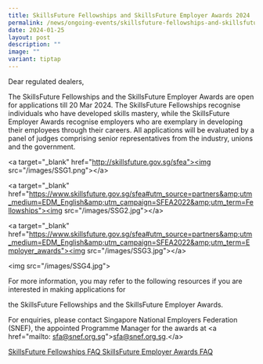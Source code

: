 ```yaml
---
title: SkillsFuture Fellowships and SkillsFuture Employer Awards 2024
permalink: /news/ongoing-events/skillsfuture-fellowships-and-skillsfuture-employer-awards-2024/
date: 2024-01-25
layout: post
description: ""
image: ""
variant: tiptap
---
```

<p>Dear regulated dealers,</p>
<p></p>
<p>The SkillsFuture Fellowships and the SkillsFuture Employer Awards are
    open for applications till 20 Mar 2024. The SkillsFuture Fellowships recognise
    individuals who have developed skills mastery, while the SkillsFuture Employer
    Awards recognise employers who are exemplary in developing their employees
    through their careers. All applications will be evaluated by a panel of
    judges comprising senior representatives from the industry, unions and
    the government.</p>
<p>&lt;a target="_blank" href="<a href="http://skillsfuture.gov.sg/sfea&quot;><img" rel="noopener noreferrer nofollow" target="_blank">http://skillsfuture.gov.sg/sfea"&gt;&lt;img</a> src="/images/SSG1.png"&gt;&lt;/a&gt;</p>
<p>&lt;a target="_blank" href="<a href="https://www.skillsfuture.gov.sg/sfea#utm_source=partners&amp;amp;utm_medium=EDM_English&amp;amp;utm_campaign=SFEA2022&amp;amp;utm_term=Fellowships&quot;><img" rel="noopener noreferrer nofollow" target="_blank">https://www.skillsfuture.gov.sg/sfea#utm_source=partners&amp;amp;utm_medium=EDM_English&amp;amp;utm_campaign=SFEA2022&amp;amp;utm_term=Fellowships"&gt;&lt;img</a> src="/images/SSG2.jpg"&gt;&lt;/a&gt;</p>
<p>&lt;a target="_blank" href="<a href="https://www.skillsfuture.gov.sg/sfea#utm_source=partners&amp;amp;utm_medium=EDM_English&amp;amp;utm_campaign=SFEA2022&amp;amp;utm_term=Employer_awards&quot;><img" rel="noopener noreferrer nofollow" target="_blank">https://www.skillsfuture.gov.sg/sfea#utm_source=partners&amp;amp;utm_medium=EDM_English&amp;amp;utm_campaign=SFEA2022&amp;amp;utm_term=Employer_awards"&gt;&lt;img</a> src="/images/SSG3.jpg"&gt;&lt;/a&gt;</p>
<p>&lt;img src="/images/SSG4.jpg"&gt;</p>
<p>For more information, you may refer to the following resources if you
    are interested in making applications for</p>
<p>the SkillsFuture Fellowships and the SkillsFuture Employer Awards.</p>
<p>For enquiries, please contact Singapore National Employers Federation
    (SNEF), the appointed Programme Manager for the awards at &lt;a href="mailto:
    <a href="mailto:sfa@snef.org.sg" rel="noopener noreferrer nofollow" target="_blank">sfa@snef.org.sg</a>"&gt;<a href="mailto:sfa@snef.org.sg" rel="noopener noreferrer nofollow" target="_blank">sfa@snef.org.sg</a>.&lt;/a&gt;</p>
<p><a href="/files/SkillsFuture_Fellowships_FAQ_2023.pdf" rel="noopener noreferrer nofollow" target="_blank">SkillsFuture Fellowships FAQ </a>
    <a href="/files/SkillsFuture_Employer_Awards_FAQ_2023.pdf" rel="noopener noreferrer nofollow" target="_blank">SkillsFuture Employer Awards FAQ</a>
</p>